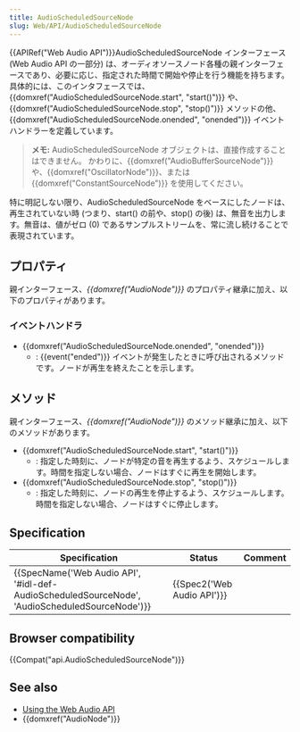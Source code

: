 ```yaml
---
title: AudioScheduledSourceNode
slug: Web/API/AudioScheduledSourceNode
---
```


{{APIRef("Web Audio API")}}AudioScheduledSourceNode インターフェース (Web Audio API の一部分) は、オーディオソースノード各種の親インターフェースであり、必要に応じ、指定された時間で開始や停止を行う機能を持ちます。具体的には、このインタフェースでは、{{domxref("AudioScheduledSourceNode.start", "start()")}} や、{{domxref("AudioScheduledSourceNode.stop", "stop()")}} メソッドの他、{{domxref("AudioScheduledSourceNode.onended", "onended")}} イベントハンドラーを定義しています。

> **メモ:** AudioScheduledSourceNode オブジェクトは、直接作成することはできません。
> かわりに、{{domxref("AudioBufferSourceNode")}} や、{{domxref("OscillatorNode")}}、または {{domxref("ConstantSourceNode")}} を使用してください。

特に明記しない限り、AudioScheduledSourceNode をベースにしたノードは、再生されていない時 (つまり、start() の前や、stop() の後) は、無音を出力します。無音は、値がゼロ (0) であるサンプルストリームを、常に流し続けることで表現されています。

## プロパティ

親インターフェース、_{{domxref("AudioNode")}}_ のプロパティ継承に加え、以下のプロパティがあります。

### イベントハンドラ

- {{domxref("AudioScheduledSourceNode.onended", "onended")}}
  - : {{event("ended")}} イベントが発生したときに呼び出されるメソッドです。ノードが再生を終えたことを示します。

## メソッド

親インターフェース、_{{domxref("AudioNode")}}_ のメソッド継承に加え、以下のメソッドがあります。

- {{domxref("AudioScheduledSourceNode.start", "start()")}}
  - : 指定した時刻に、ノードが特定の音を再生するよう、スケジュールします。時間を指定しない場合、ノードはすぐに再生を開始します。
- {{domxref("AudioScheduledSourceNode.stop", "stop()")}}
  - : 指定した時刻に、ノードの再生を停止するよう、スケジュールします。時間を指定しない場合、ノードはすぐに停止します。

## Specification

| Specification                                                                                                                | Status                               | Comment |
| ---------------------------------------------------------------------------------------------------------------------------- | ------------------------------------ | ------- |
| {{SpecName('Web Audio API', '#idl-def-AudioScheduledSourceNode', 'AudioScheduledSourceNode')}} | {{Spec2('Web Audio API')}} |         |

## Browser compatibility

{{Compat("api.AudioScheduledSourceNode")}}

## See also

- [Using the Web Audio API](/ja/docs/Web/API/Web_Audio_API/Using_Web_Audio_API)
- {{domxref("AudioNode")}}
